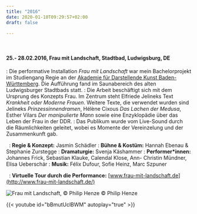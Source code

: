 ```yaml
---
title: "2016"
date: 2020-01-10T09:29:57+02:00
draft: false

---
```

&nbsp;

#### **25.- 28.02.2016, Frau mit Landschaft, Stadtbad, Ludwigsburg, DE**
:   Die performative Installation *Frau mit Landschaft* war mein Bachelorprojekt im Studiengang Regie an der [Akademie für Darstellende Kunst Baden-Württemberg](https://adk-bw.de/). Die Aufführung fand im Saunabereich des alten Ludwigsburger Stadtbads statt. :   Die Arbeit beschäftigt sich mit dem Ursprung des Konzepts Frau. Im Zentrum steht Elfriede Jelineks Text *Krankheit oder Moderne Frauen*. Weitere Texte, die verwendet wurden sind Jelineks *Prinzessinnendramen*, Hélène Cixous *Das Lachen der Medusa*, Esther Vilars *Der manipulierte Mann* sowie eine Enzyklopädie über das Leben der Frau in der DDR.
:   Das Publikum wurde vom Live-Sound durch die Räumlichkeiten geleitet, wobei es Momente der Vereinzelung und der Zusammenkunft gab.

&nbsp;
:   **Regie & Konzept:** Jasmin Schädler
:   **Bühne & Kostüm:** Hannah Ebenau & Stephanie Zurstegge
:   **Dramaturgie:** Svenja Käshammer
:   **Performer*innen:** Johannes Frick, Sebastian Klauke, Calendal Klose, Ann- Christin Mündner, Elisa Ueberschär
:   **Musik:** Félix Dufour, Sofie Heinz, Marc Szpuner 

&nbsp;
:   **Virtuelle Tour durch die Performance:** [www.frau-mit-landschaft.de](http://www.frau-mit-landschaft.de/)

![Frau mit Landschaft, © Philip Henze](/upcoming/fml.png)
© Philip Henze

{{< youtube id="bBmutUclBWM" autoplay="true" >}}